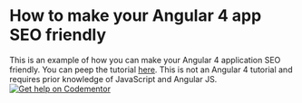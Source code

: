 # How to make your Angular 4 app SEO friendly
This is an example of how you can make your Angular 4 application SEO friendly. You can peep the tutorial [here](tutorial.md). This is not an Angular 4 tutorial and requires prior knowledge of JavaScript and Angular JS.
[![Get help on Codementor](https://cdn.codementor.io/badges/get_help_github.svg)](https://www.codementor.io/neoighodaro?utm_source=github&utm_medium=button&utm_term=neoighodaro&utm_campaign=github)
